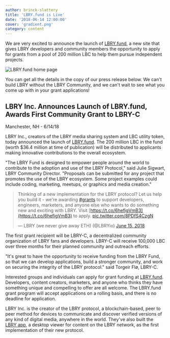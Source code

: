 ```yaml
---
author: brinck-slattery
title: 'LBRY.fund is Live'
date: '2018-06-14 12:00:00'
cover: 'gradient.png'
category: content
---
```


We are very excited to announce the launch of [LBRY.fund](https://lbry.fund), a new site that gives LBRY developers and community members the opportunity to apply for grants from a pool of 200 million LBC to help them pursue independent projects.

![LBRY.fund home page](https://spee.ch/7/lbryfund.png)

You can get all the details in the copy of our press release below. We can't build LBRY without the LBRY Community, and we can't wait to see what you come up with in your grant applications!

## LBRY Inc. Announces Launch of LBRY.fund, Awards First Community Grant to LBRY-C

Manchester, NH - 6/14/18

LBRY Inc., creators of the LBRY media sharing system and LBC utility token, today announced the launch of [LBRY.fund](https://lbry.fund). The 200 million LBC in the fund (worth $36.4 million at time of publication) will be distributed to applicants making innovative contributions to the overall ecosystem.

"The LBRY Fund is designed to empower people around the world to contribute to the adoption and use of the LBRY Protocol," said Julie Sigwart, LBRY Community Director. "Proposals can be submitted for any project that promotes the use of the LBRY ecosystem. Some project examples could include coding, marketing, meetups, or graphics and media creation."

> Thinking of a new implementation for the LBRY protocol? Let us help you build it - we're awarding [#grants](https://twitter.com/hashtag/grants) to support developers, engineers, marketers, and anyone else who wants to do something new and exciting with LBRY. Visit [https://t.co/6hefigVmB3](https://t.co/6hefigVmB3) to apply. [pic.twitter.com/8PDfS4CzgN](https://t.co/8PDfS4CzgN)
>
> — LBRY (we never give away ETH) (@LBRYio) [June 15, 2018](https://twitter.com/LBRYio/status/1007724955226857474)

The first grant recipient will be LBRY-C, a decentralized community organization of LBRY fans and developers. LBRY-C will receive 100,000 LBC over three months for their planned community and outreach efforts.

"It's great to have the opportunity to receive funding from the LBRY Fund, so that we can develop applications, build a stronger community, and work on securing the integrity of the LBRY protocol." said Torgeir Flø, LBRY-C.

Interested groups and individuals can apply for grant funding at [LBRY.fund](https://lbry.fund). Developers, content creators, marketers, and anyone who thinks they have something unique and compelling to offer are all welcome. The LBRY.fund grant program will accept applications on a rolling basis, and there is no deadline for application.

LBRY Inc. is the creator of the LBRY protocol, a blockchain-based, peer to peer method for devices to communicate and discover verified versions of any kind of digital media, anywhere in the world. They've also built the [LBRY app](/get), a desktop viewer for content on the LBRY network, as the first implementation of their new protocol.
